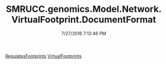 ﻿---
title: SMRUCC.genomics.Model.Network.VirtualFootprint.DocumentFormat
date: 7/27/2016 7:12:46 PM
---

[RegulatesFootprints](T-SMRUCC.genomics.Model.Network.VirtualFootprint.DocumentFormat.RegulatesFootprints.html)
[VirtualFootprints](T-SMRUCC.genomics.Model.Network.VirtualFootprint.DocumentFormat.VirtualFootprints.html)
